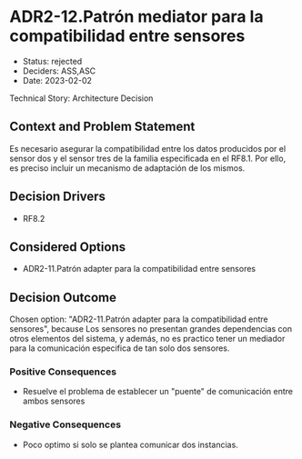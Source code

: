 # ADR2-12.Patrón mediator para la compatibilidad entre sensores

* Status: rejected
* Deciders: ASS,ASC
* Date: 2023-02-02

Technical Story: Architecture Decision

## Context and Problem Statement

Es necesario asegurar la compatibilidad entre los datos producidos por el sensor dos y el sensor tres de la familia especificada en el RF8.1. 
Por ello, es preciso incluir un mecanismo de adaptación de los mismos.

## Decision Drivers

* RF8.2

## Considered Options

* ADR2-11.Patrón adapter para la compatibilidad entre sensores

## Decision Outcome

Chosen option: "ADR2-11.Patrón adapter para la compatibilidad entre sensores", because Los sensores no presentan grandes dependencias con otros elementos del sistema, y además, no es practico tener un mediador para la comunicación especifica de tan solo dos sensores.

### Positive Consequences

* Resuelve el problema de establecer un "puente" de comunicación entre ambos sensores

### Negative Consequences

* Poco optimo si solo se plantea comunicar dos instancias.
